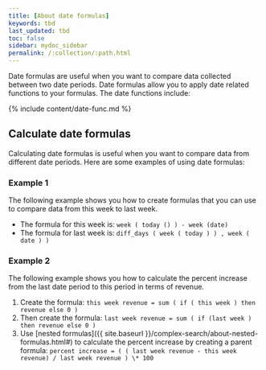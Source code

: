 ```yaml
---
title: [About date formulas]
keywords: tbd
last_updated: tbd
toc: false
sidebar: mydoc_sidebar
permalink: /:collection/:path.html
---
```

Date formulas are useful when you want to compare data collected between two date periods. Date formulas allow you to apply date related functions to your formulas. The date functions include:

{% include content/date-func.md %}

## Calculate date formulas

Calculating date formulas is useful when you want to compare data from different date periods. Here are some examples of using date formulas:

### Example 1

The following example shows you how to create formulas that you can use to compare data from this week to last week.

- The formula for this week is: `week ( today () ) - week (date)`
- The formula for last week is: `diff_days ( week ( today ) ) , week ( date ) )`

### Example 2

The following example shows you how to calculate the percent increase from the last date period to this period in terms of revenue.

1. Create the formula: `this week revenue = sum ( if ( this week ) then revenue else 0 )`
2. Then create the formula: `last week revenue = sum ( if (last week ) then revenue else 0 )`
3. Use [nested formulas]({{ site.baseurl }}/complex-search/about-nested-formulas.html#) to calculate the percent increase by creating a parent formula: `percent increase = ( ( last week revenue - this week revenue) / last week revenue ) \* 100`
